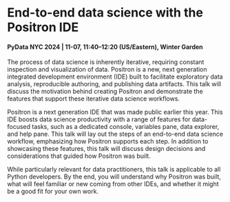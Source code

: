 # End-to-end data science with the Positron IDE
#### PyData NYC 2024 | 11-07, 11:40–12:20 (US/Eastern), Winter Garden


The process of data science is inherently iterative, requiring constant inspection and visualization of data. Positron is a new, next generation integrated development environment (IDE) built to facilitate exploratory data analysis, reproducible authoring, and publishing data artifacts. This talk will discuss the motivation behind creating Positron and demonstrate the features that support these iterative data science workflows.

Positron is a next generation IDE that was made public earlier this year. This IDE boosts data science productivity with a range of features for data-focused tasks, such as a dedicated console, variables pane, data explorer, and help pane. This talk will lay out the steps of an end-to-end data science workflow, emphasizing how Positron supports each step. In addition to showcasing these features, this talk will discuss design decisions and considerations that guided how Positron was built.

While particularly relevant for data practitioners, this talk is applicable to all Python developers. By the end, you will understand why Positron was built, what will feel familiar or new coming from other IDEs, and whether it might be a good fit for your own work.
